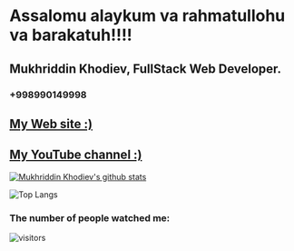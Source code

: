 # Assalomu alaykum va rahmatullohu va barakatuh!!!!

## Mukhriddin Khodiev, FullStack Web Developer. 
### +998990149998 
<a href="https://www.muhriddin.uz" > <h2> My Web site    :)</h2></a>
<a href="https://www.youtube.com/channel/UCeQa_SL8tKTYsDEnj8wYhKA" > <h2> My YouTube channel   :)</h2></a>


[![Mukhriddin Khodiev's github stats](https://github-readme-stats.vercel.app/api?username=mukhriddin-dev)](https://github.com/mukhriddin-dev/github-readme-stats)

![Top Langs](https://github-readme-stats.vercel.app/api/top-langs/?username=mukhriddin-dev)


### The number of people watched me:


![visitors](https://visitor-badge.glitch.me/badge?page_id=mukhriddin-dev)
